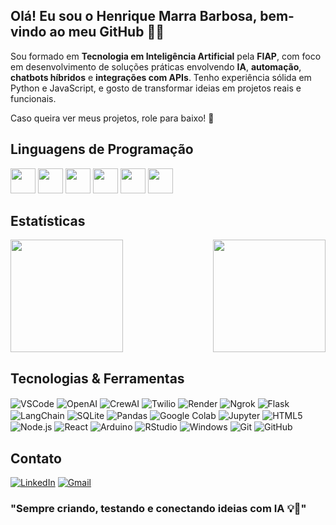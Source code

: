 ## Olá! Eu sou o Henrique Marra Barbosa, bem-vindo ao meu GitHub 👋😄

Sou formado em **Tecnologia em Inteligência Artificial** pela **FIAP**, com foco em desenvolvimento de soluções práticas envolvendo **IA**, **automação**, **chatbots híbridos** e **integrações com APIs**. Tenho experiência sólida em Python e JavaScript, e gosto de transformar ideias em projetos reais e funcionais.

Caso queira ver meus projetos, role para baixo! 🚀

## Linguagens de Programação

<div style="display: inline_block">
 <img 
  width="40px"
  src="https://cdn.jsdelivr.net/gh/devicons/devicon/icons/python/python-original.svg"
 />        
 <img 
  width="40px"
  src="https://cdn.jsdelivr.net/gh/devicons/devicon/icons/javascript/javascript-original.svg"
 />        
 <img 
  width="40px"
  src="https://cdn.jsdelivr.net/gh/devicons/devicon/icons/typescript/typescript-original.svg"
 />
 <img 
  width="40px"
  src="https://cdn.jsdelivr.net/gh/devicons/devicon/icons/cplusplus/cplusplus-original.svg"
 />
 <img 
  width="40px"
  src="https://cdn.jsdelivr.net/gh/devicons/devicon/icons/dart/dart-original.svg"
 />
 <img 
  width="40px"
  src="https://cdn.jsdelivr.net/gh/devicons/devicon/icons/r/r-original.svg"
 />
</div>


## Estatísticas
<div style="display: inline_block">
  <img  height="180em" src="https://github-readme-stats.vercel.app/api?username=Marra-o-9&show_icons=true&title_color=F6F1E9&text_color=000000&bg_color=-30,6C3483,8E44AD,BB8FCE"/>

  <img height="180em" align="right" src="https://github-readme-stats.vercel.app/api/top-langs/?username=Marra-o-9&layout=compact&langs_count=7&hide=EJS&card_width=340&title_color=F6F1E9&text_color=000000&bg_color=-30,6C3483,8E44AD,BB8FCE"/>
</div>


## Tecnologias & Ferramentas
<div style="display: inline_block">
 <img align="center" alt="VSCode" src="https://img.shields.io/badge/Visual_Studio_Code-0078D4?style=for-the-badge&logo=visual%20studio%20code&logoColor=white"/>
 <img align="center" alt="OpenAI" src="https://img.shields.io/badge/OpenAI-412991?style=for-the-badge&logo=openai&logoColor=white"/>
 <img align="center" alt="CrewAI" src="https://img.shields.io/badge/CrewAI-ff5a50?style=for-the-badge&logo=crewai&logoColor=white"/>
 <img align="center" alt="Twilio" src="https://img.shields.io/badge/Twilio-F22F46?style=for-the-badge&logo=twilio&logoColor=white"/>
 <img align="center" alt="Render" src="https://img.shields.io/badge/Render-141414?style=for-the-badge&logo=render&logoColor=white"/>
 <img align="center" alt="Ngrok" src="https://img.shields.io/badge/Ngrok-02238f?style=for-the-badge&logo=Ngrok&logoColor=white"/>
 <img align="center" alt="Flask" src="https://img.shields.io/badge/Flask-000000?style=for-the-badge&logo=flask&logoColor=white"/>
 <img align="center" alt="LangChain" src="https://img.shields.io/badge/LangChain-1c3c3c?style=for-the-badge&logo=langchain&logoColor=white"/>
 <img align="center" alt="SQLite" src="https://img.shields.io/badge/SQLite-07405E?style=for-the-badge&logo=sqlite&logoColor=white"/>
 <img align="center" alt="Pandas" src="https://img.shields.io/badge/Pandas-130654?style=for-the-badge&logo=pandas&logoColor=white"/>
 <img align="center" alt="Google Colab" src="https://img.shields.io/badge/Google_Colab-F9AB00?style=for-the-badge&logo=googlecolab&logoColor=white"/>
 <img align="center" alt="Jupyter" src="https://img.shields.io/badge/Jupyter-F37726?style=for-the-badge&logo=jupyter&logoColor=white"/>
 <img align="center" alt="HTML5" src="https://img.shields.io/badge/HTML5-E34F26?style=for-the-badge&logo=html5&logoColor=white"/>
 <img align="center" alt="Node.js" src="https://img.shields.io/badge/Node.js-43853D?style=for-the-badge&logo=node.js&logoColor=white"/>
 <img align="center" alt="React" src="https://img.shields.io/badge/React-58c4dc?style=for-the-badge&logo=react&logoColor=white"/>
 <img align="center" alt="Arduino" src="https://img.shields.io/badge/Arduino-00878F?style=for-the-badge&logo=arduino&logoColor=white"/>
 <img align="center" alt="RStudio" src="https://img.shields.io/badge/RStudio-75AADB?style=for-the-badge&logo=r&logoColor=white"/>
 <img align="center" alt="Windows" src="https://img.shields.io/badge/Windows-0078D6?style=for-the-badge&logo=windows&logoColor=white"/>
 <img align="center" alt="Git" src="https://img.shields.io/badge/Git-F05032?style=for-the-badge&logo=git&logoColor=white"/>
 <img align="center" alt="GitHub" src="https://img.shields.io/badge/GitHub-181717?style=for-the-badge&logo=github&logoColor=white"/>
</div>


## Contato

[![LinkedIn](https://img.shields.io/badge/LinkedIn-0077B5?style=for-the-badge&logo=linkedin&logoColor=white)](https://www.linkedin.com/in/marra9/)
[![Gmail](https://img.shields.io/badge/Gmail-D14836?style=for-the-badge&logo=gmail&logoColor=white)](mailto:marrabarbosa9@gmail.com)

### "Sempre criando, testando e conectando ideias com IA 💡🤖"

